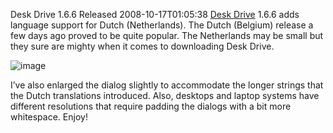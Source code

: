 Desk Drive 1.6.6 Released
2008-10-17T01:05:38
[Desk Drive](/deskdrive) 1.6.6 adds language support for Dutch (Netherlands). The Dutch (Belgium) release a few days ago proved to be quite popular. The Netherlands may be small but they sure are mighty when it comes to downloading Desk Drive.

![image](http://az667460.vo.msecnd.net/cdn/images/blog/DeskDrive1.6.6Released_1289A/image.png)

I’ve also enlarged the dialog slightly to accommodate the longer strings that the Dutch translations introduced. Also, desktops and laptop systems have different resolutions that require padding the dialogs with a bit more whitespace. Enjoy!
